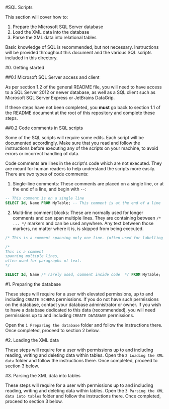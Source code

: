 #SQL Scripts

This section will cover how to:

1. Prepare the Microsoft SQL Server database 
2. Load the XML data into the database
3. Parse the XML data into relational tables

Basic knowledge of SQL is recommended, but not necessary. Instructions will be provided throughout this document and the various SQL scripts included in this directory.

#0. Getting started

##0.1 Microsoft SQL Server access and client

As per section 1.2 of the general README file, you will need to have access to a SQL Server 2012 or newer database, as well as a SQL client such as Microsoft SQL Server Express or JetBrains DataGrip.

If these steps have not been completed, you __must__ go back to section 1.1 of the README document at the root of this repository and complete these steps.

##0.2 Code comments in SQL scripts

Some of the SQL scripts will require some edits. Each script will be documented accordingly. Make sure that you read and follow the instructions before executing any of the scripts on your machine, to avoid errors or incorrect handling of data.

Code comments are lines in the script's code which are not executed. They are meant for human readers to help understand the scripts more easily. There are two types of code comments:

1. Single-line comments: These comments are placed on a single line, or at the end of a line, and begin with `--`:

```sql
-- This comment is on a single line
SELECT Id, Name FROM MyTable; -- This comment is at the end of a line
```

2. Multi-line comment blocks: These are normally used for longer comments and can span multiple lines. They are containing between `/* ... */` markers and can be used anywhere. Any text between those markers, no matter where it is, is skipped from being executed.

```sql
/* This is a comment spanning only one line. (often used for labelling sections of code)  */

/*
This is a comment
spanning multiple lines,
often used for paragraphs of text.
*/

SELECT Id, Name /* rarely used, comment inside code  */ FROM MyTable;
```

#1. Preparing the database

These steps will require for a user with elevated permissions, up to and including `CREATE SCHEMA` permissions. If you do not have such permissions on the database, contact your database administrator or owner. If you wish to have a database dedicated to this data (recommended), you will need permissions up to and including `CREATE DATABASE` permissions.

Open the `1 Preparing the database` folder and follow the instructions there. Once completed, proceed to section 2 below.

#2. Loading the XML data

These steps will require for a user with permissions up to and including reading, writing and deleting data within tables. Open the `2 Loading the XML data` folder and follow the instructions there. Once completed, proceed to section 3 below.

#3. Parsing the XML data into tables

These steps will require for a user with permissions up to and including reading, writing and deleting data within tables. Open the `3 Parsing the XML data into tables` folder and follow the instructions there. Once completed, proceed to section 3 below.

